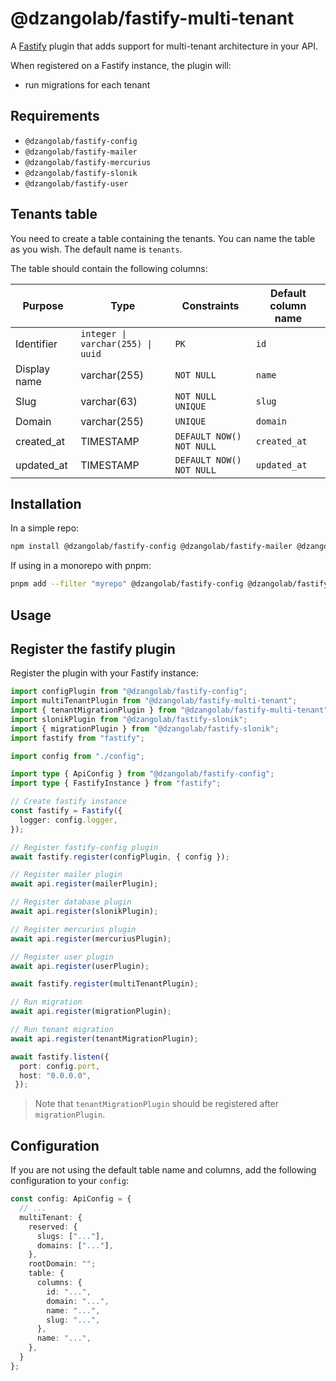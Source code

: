 # @dzangolab/fastify-multi-tenant

A [Fastify](https://github.com/fastify/fastify) plugin that adds support for multi-tenant architecture in your API.

When registered on a Fastify instance, the plugin will:
* run migrations for each tenant

## Requirements

* `@dzangolab/fastify-config`
* `@dzangolab/fastify-mailer`
* `@dzangolab/fastify-mercurius`
* `@dzangolab/fastify-slonik`
* `@dzangolab/fastify-user`

## Tenants table

You need to create a table containing the tenants. You can name the table as you wish. The default name is `tenants`.

The table should contain the following columns:

| Purpose      | Type                              | Constraints               |  Default column name |
|--------------|-----------------------------------|---------------------------|----------------------|
| Identifier   | `integer \| varchar(255) \| uuid` | `PK`                      | `id`                 |
| Display name | varchar(255)                      | `NOT NULL`                | `name`               |
| Slug         | varchar(63)                       | `NOT NULL UNIQUE`         | `slug`               |
| Domain       | varchar(255)                      | `UNIQUE`                  | `domain`             |
| created_at   | TIMESTAMP                         | `DEFAULT NOW() NOT NULL`  | `created_at`         |
| updated_at   | TIMESTAMP                         | `DEFAULT NOW() NOT NULL`  | `updated_at`         |

## Installation

In a simple repo:

```bash
npm install @dzangolab/fastify-config @dzangolab/fastify-mailer @dzangolab/fastify-mercurius @dzangolab/fastify-slonik @dzangolab/fastify-multi-tenant @dzangolab/fastify-user
```

If using in a monorepo with pnpm:

```bash
pnpm add --filter "myrepo" @dzangolab/fastify-config @dzangolab/fastify-mailer @dzangolab/fastify-mercurius @dzangolab/fastify-slonik @dzangolab/fastify-multi-tenant @dzangolab/fastify-user
```

## Usage

## Register the fastify plugin

Register the plugin with your Fastify instance:

```typescript
import configPlugin from "@dzangolab/fastify-config";
import multiTenantPlugin from "@dzangolab/fastify-multi-tenant";
import { tenantMigrationPlugin } from "@dzangolab/fastify-multi-tenant";
import slonikPlugin from "@dzangolab/fastify-slonik";
import { migrationPlugin } from "@dzangolab/fastify-slonik";
import fastify from "fastify";

import config from "./config";

import type { ApiConfig } from "@dzangolab/fastify-config";
import type { FastifyInstance } from "fastify";

// Create fastify instance
const fastify = Fastify({
  logger: config.logger,
});

// Register fastify-config plugin
await fastify.register(configPlugin, { config });

// Register mailer plugin
await api.register(mailerPlugin);

// Register database plugin
await api.register(slonikPlugin);

// Register mercurius plugin
await api.register(mercuriusPlugin);

// Register user plugin
await api.register(userPlugin);

await fastify.register(multiTenantPlugin);

// Run migration
await api.register(migrationPlugin);

// Run tenant migration
await api.register(tenantMigrationPlugin);

await fastify.listen({
  port: config.port,
  host: "0.0.0.0",
 });
```
> Note that `tenantMigrationPlugin` should be registered after `migrationPlugin`.

## Configuration

If you are not using the default table name and columns, add the following configuration to your `config`:

```typescript
const config: ApiConfig = {
  // ...
  multiTenant: {
    reserved: {
      slugs: ["..."],
      domains: ["..."],
    },
    rootDomain: "";
    table: {
      columns: {
        id: "...",
        domain: "...",
        name: "...",
        slug: "...",
      },
      name: "...",
    },
  }
};
```
